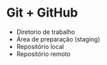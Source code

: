 # Git + GitHub

- Diretorio de trabalho
- Área de preparação (staging)
- Repositório local
- Repositório remoto
